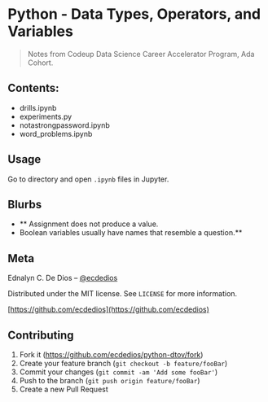 # Python - Data Types, Operators, and Variables
> Notes from Codeup Data Science Career Accelerator Program, Ada Cohort.


## Contents:
- drills.ipynb
- experiments.py
- notastrongpassword.ipynb
- word_problems.ipynb


## Usage

Go to directory and open ``.ipynb`` files in Jupyter.


## Blurbs

- ** Assignment does not produce a value.
- Boolean variables usually have names that resemble a question.**

## Meta

Ednalyn C. De Dios – [@ecdedios](https://twitter.com/ecdedios)

Distributed under the MIT license. See ``LICENSE`` for more information.

[https://github.com/ecdedios](https://github.com/ecdedios)

## Contributing

1. Fork it (<https://github.com/ecdedios/python-dtov/fork>)
2. Create your feature branch (`git checkout -b feature/fooBar`)
3. Commit your changes (`git commit -am 'Add some fooBar'`)
4. Push to the branch (`git push origin feature/fooBar`)
5. Create a new Pull Request
